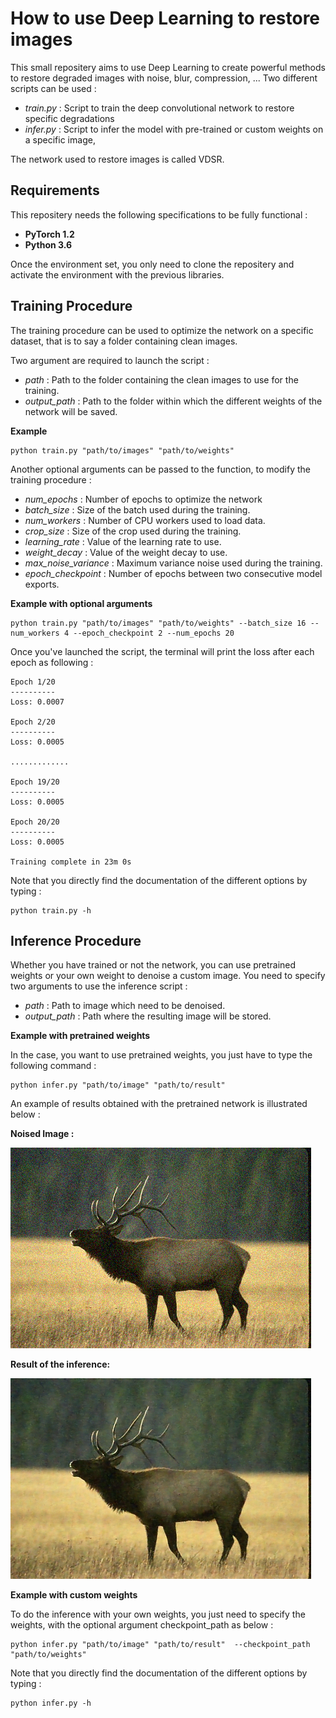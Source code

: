 # How to use Deep Learning to restore images

This small repositery aims to use Deep Learning to create powerful methods to restore degraded images with noise, blur, compression, ... Two different scripts can be used :

- *train.py* : Script to train the deep convolutional network to restore specific degradations
- *infer.py* : Script to infer the model with pre-trained or custom weights on a specific image,  

The network used to restore images is called VDSR. 

## Requirements 

This repositery needs the following specifications to be fully functional : 

- **PyTorch 1.2**
- **Python 3.6**

Once the environment set, you only need to clone the repositery and activate the environment with the previous libraries.

## Training Procedure

The training procedure can be used to optimize the network on a specific dataset, that is to say a folder containing clean images. 

Two argument are required to launch the script : 

- *path* : Path to the folder containing the clean images to use for the training.
- *output_path* : Path to the folder within which the different weights of the network will be saved.

**Example** 

```console
python train.py "path/to/images" "path/to/weights"
```

Another optional arguments can be passed to the function, to modify the training procedure :

- *num_epochs* : Number of epochs to optimize the network
- *batch_size* : Size of the batch used during the training.
- *num_workers* : Number of CPU workers used to load data.
- *crop_size* : Size of the crop used during the training. 
- *learning_rate* : Value of the learning rate to use.
- *weight_decay* : Value of the weight decay to use.
- *max_noise_variance* : Maximum variance noise used during the training.
- *epoch_checkpoint* : Number of epochs between two consecutive model exports.

**Example with optional arguments** 

```console
python train.py "path/to/images" "path/to/weights" --batch_size 16 --num_workers 4 --epoch_checkpoint 2 --num_epochs 20
```

Once you've launched the script, the terminal will print the loss after each epoch as following : 

```console
Epoch 1/20
----------
Loss: 0.0007 

Epoch 2/20
----------
Loss: 0.0005 

.............

Epoch 19/20
----------
Loss: 0.0005 

Epoch 20/20
----------
Loss: 0.0005 

Training complete in 23m 0s
```

Note that you directly find the documentation of the different options by typing : 

```console
python train.py -h
```

## Inference Procedure

Whether you have trained or not the network, you can use pretrained weights or your own weight to denoise a custom image. 
You need to specify two arguments to use the inference script :
 
- *path* : Path to image which need to be denoised.
- *output_path* : Path where the resulting image will be stored.

**Example with pretrained weights** 

In the case, you want to use pretrained weights, you just have to type the following command :

```console
python infer.py "path/to/image" "path/to/result"
```

An example of results obtained with the pretrained network is illustrated below : 

**Noised Image :**

![](Data/example.png)

**Result of the inference:**

![](Data/result.png)

**Example with custom weights** 

To do the inference with your own weights, you just need to specify the weights, with the optional argument checkpoint_path as below :

```console
python infer.py "path/to/image" "path/to/result"  --checkpoint_path "path/to/weights"
```

Note that you directly find the documentation of the different options by typing : 

```console
python infer.py -h
```